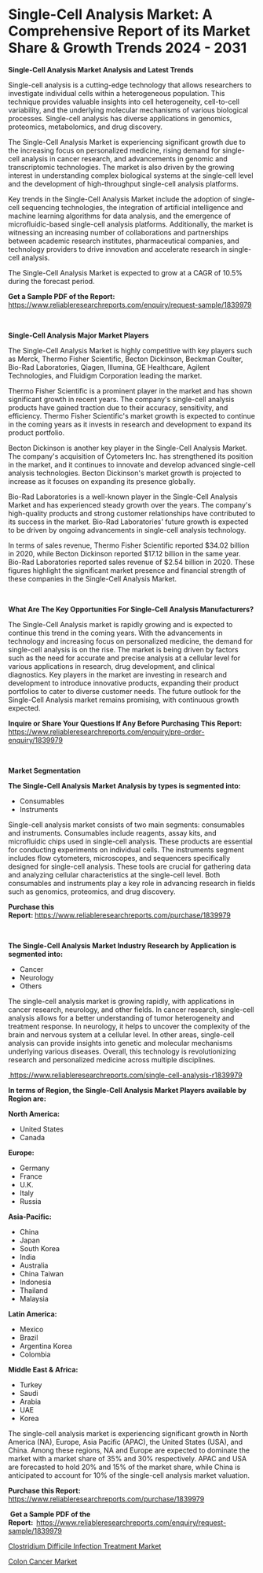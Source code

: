 <p><h1>Single-Cell Analysis Market: A Comprehensive Report of its Market Share & Growth Trends 2024 - 2031</h1></p><p><strong>Single-Cell Analysis Market Analysis and Latest Trends</strong></p>
<p><p>Single-cell analysis is a cutting-edge technology that allows researchers to investigate individual cells within a heterogeneous population. This technique provides valuable insights into cell heterogeneity, cell-to-cell variability, and the underlying molecular mechanisms of various biological processes. Single-cell analysis has diverse applications in genomics, proteomics, metabolomics, and drug discovery.</p><p>The Single-Cell Analysis Market is experiencing significant growth due to the increasing focus on personalized medicine, rising demand for single-cell analysis in cancer research, and advancements in genomic and transcriptomic technologies. The market is also driven by the growing interest in understanding complex biological systems at the single-cell level and the development of high-throughput single-cell analysis platforms.</p><p>Key trends in the Single-Cell Analysis Market include the adoption of single-cell sequencing technologies, the integration of artificial intelligence and machine learning algorithms for data analysis, and the emergence of microfluidic-based single-cell analysis platforms. Additionally, the market is witnessing an increasing number of collaborations and partnerships between academic research institutes, pharmaceutical companies, and technology providers to drive innovation and accelerate research in single-cell analysis.</p><p>The Single-Cell Analysis Market is expected to grow at a CAGR of 10.5% during the forecast period.</p></p>
<p><strong>Get a Sample PDF of the Report:&nbsp;</strong> <a href="https://www.reliableresearchreports.com/enquiry/request-sample/1839979">https://www.reliableresearchreports.com/enquiry/request-sample/1839979</a></p>
<p>&nbsp;</p>
<p><strong>Single-Cell Analysis Major Market Players</strong></p>
<p><p>The Single-Cell Analysis Market is highly competitive with key players such as Merck, Thermo Fisher Scientific, Becton Dickinson, Beckman Coulter, Bio-Rad Laboratories, Qiagen, Illumina, GE Healthcare, Agilent Technologies, and Fluidigm Corporation leading the market.</p><p>Thermo Fisher Scientific is a prominent player in the market and has shown significant growth in recent years. The company's single-cell analysis products have gained traction due to their accuracy, sensitivity, and efficiency. Thermo Fisher Scientific's market growth is expected to continue in the coming years as it invests in research and development to expand its product portfolio.</p><p>Becton Dickinson is another key player in the Single-Cell Analysis Market. The company's acquisition of Cytometers Inc. has strengthened its position in the market, and it continues to innovate and develop advanced single-cell analysis technologies. Becton Dickinson's market growth is projected to increase as it focuses on expanding its presence globally.</p><p>Bio-Rad Laboratories is a well-known player in the Single-Cell Analysis Market and has experienced steady growth over the years. The company's high-quality products and strong customer relationships have contributed to its success in the market. Bio-Rad Laboratories' future growth is expected to be driven by ongoing advancements in single-cell analysis technology.</p><p>In terms of sales revenue, Thermo Fisher Scientific reported $34.02 billion in 2020, while Becton Dickinson reported $17.12 billion in the same year. Bio-Rad Laboratories reported sales revenue of $2.54 billion in 2020. These figures highlight the significant market presence and financial strength of these companies in the Single-Cell Analysis Market.</p></p>
<p>&nbsp;</p>
<p><strong>What Are The Key Opportunities For Single-Cell Analysis Manufacturers?</strong></p>
<p><p>The Single-Cell Analysis market is rapidly growing and is expected to continue this trend in the coming years. With the advancements in technology and increasing focus on personalized medicine, the demand for single-cell analysis is on the rise. The market is being driven by factors such as the need for accurate and precise analysis at a cellular level for various applications in research, drug development, and clinical diagnostics. Key players in the market are investing in research and development to introduce innovative products, expanding their product portfolios to cater to diverse customer needs. The future outlook for the Single-Cell Analysis market remains promising, with continuous growth expected.</p></p>
<p><strong>Inquire or Share Your Questions If Any Before Purchasing This Report:</strong> <a href="https://www.reliableresearchreports.com/enquiry/pre-order-enquiry/1839979">https://www.reliableresearchreports.com/enquiry/pre-order-enquiry/1839979</a></p>
<p>&nbsp;</p>
<p><strong>Market Segmentation</strong></p>
<p><strong>The Single-Cell Analysis Market Analysis by types is segmented into:</strong></p>
<p><ul><li>Consumables</li><li>Instruments</li></ul></p>
<p><p>Single-cell analysis market consists of two main segments: consumables and instruments. Consumables include reagents, assay kits, and microfluidic chips used in single-cell analysis. These products are essential for conducting experiments on individual cells. The instruments segment includes flow cytometers, microscopes, and sequencers specifically designed for single-cell analysis. These tools are crucial for gathering data and analyzing cellular characteristics at the single-cell level. Both consumables and instruments play a key role in advancing research in fields such as genomics, proteomics, and drug discovery.</p></p>
<p><strong>Purchase this Report:&nbsp;</strong><a href="https://www.reliableresearchreports.com/purchase/1839979">https://www.reliableresearchreports.com/purchase/1839979</a></p>
<p>&nbsp;</p>
<p><strong>The Single-Cell Analysis Market Industry Research by Application is segmented into:</strong></p>
<p><ul><li>Cancer</li><li>Neurology</li><li>Others</li></ul></p>
<p><p>The single-cell analysis market is growing rapidly, with applications in cancer research, neurology, and other fields. In cancer research, single-cell analysis allows for a better understanding of tumor heterogeneity and treatment response. In neurology, it helps to uncover the complexity of the brain and nervous system at a cellular level. In other areas, single-cell analysis can provide insights into genetic and molecular mechanisms underlying various diseases. Overall, this technology is revolutionizing research and personalized medicine across multiple disciplines.</p></p>
<p><a href="https://www.reliableresearchreports.com/single-cell-analysis-r1839979">&nbsp;https://www.reliableresearchreports.com/single-cell-analysis-r1839979</a></p>
<p><strong>In terms of Region, the Single-Cell Analysis Market Players available by Region are:</strong></p>
<p>
    <p> <strong> North America: </strong>
        <ul>
            <li>United States</li>
            <li>Canada</li>
        </ul>
        </p> 
    <p> <strong> Europe: </strong>
        <ul>
            <li>Germany</li>
            <li>France</li>
            <li>U.K.</li>
            <li>Italy</li>
            <li>Russia</li>
        </ul>
        </p> 
    <p> <strong> Asia-Pacific: </strong>
        <ul>
            <li>China</li>
            <li>Japan</li>
            <li>South Korea</li>
            <li>India</li>
            <li>Australia</li>
            <li>China Taiwan</li>
            <li>Indonesia</li>
            <li>Thailand</li>
            <li>Malaysia</li>
        </ul>
        </p> 
    <p> <strong> Latin America: </strong>
        <ul>
            <li>Mexico</li>
            <li>Brazil</li>
            <li>Argentina Korea</li>
            <li>Colombia</li>
        </ul>
        </p> 
    <p> <strong> Middle East & Africa: </strong>
        <ul>
            <li>Turkey</li>
            <li>Saudi</li>
            <li>Arabia</li>
            <li>UAE</li>
            <li>Korea</li>
        </ul>
    </p>
    </p>
<p><p>The single-cell analysis market is experiencing significant growth in North America (NA), Europe, Asia Pacific (APAC), the United States (USA), and China. Among these regions, NA and Europe are expected to dominate the market with a market share of 35% and 30% respectively. APAC and USA are forecasted to hold 20% and 15% of the market share, while China is anticipated to account for 10% of the single-cell analysis market valuation.</p></p>
<p><strong>Purchase this Report: </strong><a href="https://www.reliableresearchreports.com/purchase/1839979">https://www.reliableresearchreports.com/purchase/1839979</a></p>
<p>&nbsp;<strong>Get a Sample PDF of the Report:&nbsp;&nbsp;</strong><a href="https://www.reliableresearchreports.com/enquiry/request-sample/1839979">https://www.reliableresearchreports.com/enquiry/request-sample/1839979</a></p>
<p><strong></strong></p>
<p><p><a href="https://github.com/khlifeservices/Market-Research-Report-List-1/blob/main/clostridium-difficile-infection-treatment-market.md">Clostridium Difficile Infection Treatment Market</a></p><p><a href="https://github.com/theanastasiyah/Market-Research-Report-List-1/blob/main/colon-cancer-market.md">Colon Cancer Market</a></p></p>